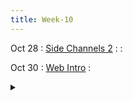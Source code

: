 ```yaml
---
title: Week-10
---
```


Oct 28
: [Side Channels 2]()
  : 
  : [](#)

Oct 30
: [Web Intro]()
  : <details title="recommended readings" class="my"><summary><i class="icon fas fa-book-reader "></i></summary><span class="fs-2" markdown=1>Read:[Robust defenses for cross-site request forgery](https://seclab.stanford.edu/websec/csrf/csrf.pdf) by Adam Barth, et al., and [Finding and Fixing DOM-based XSS with Static Analysis](https://blog.mozilla.org/attack-and-defense/2021/11/03/finding-and-fixing-dom-based-xss-with-static-analysis/) by Frederik Brun</span></details> 

